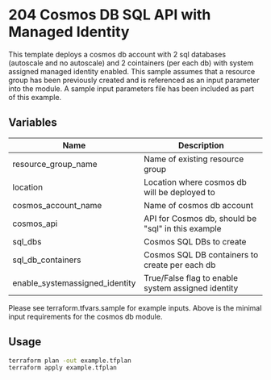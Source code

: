 # 204 Cosmos DB SQL API with Managed Identity
This template deploys a cosmos db account with 2 sql databases (autoscale and no autoscale) and 2 cointainers (per each db) with system assigned managed identity enabled. This sample assumes that a resource group has been previously created and is referenced as an input parameter into the module. A sample input parameters file has been included as part of this example.

## Variables 
| Name | Description |
|-|-|
| resource_group_name | Name of existing resource group |
| location | Location where cosmos db will be deployed to | 
| cosmos_account_name | Name of cosmos db account | 
| cosmos_api | API for Cosmos db, should be "sql" in this example | 
| sql_dbs | Cosmos SQL DBs to create | 
| sql_db_containers | Cosmos SQL DB containers to create per each db | 
| enable_systemassigned_identity | True/False flag to enable system assigned identity | 

Please see terraform.tfvars.sample for example inputs. Above is the minimal input requirements for the cosmos db module. 

## Usage
```bash
terraform plan -out example.tfplan
terraform apply example.tfplan
```